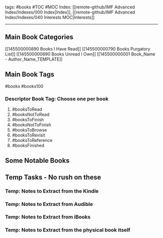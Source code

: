 tags: #books #TOC #MOC
Index: [[remote-github/IMF Advanced Index/Indexes/000 Index|Index]], [[remote-github/IMF Advanced Index/Indexes/040 Interests MOC|Interests]]

---
## Main Book Categories
[[145500000890 Books I Have Read]]
[[145500000790 Books Purgatory List]]
[[145500000690 Books Unread I Own]]
[[145500000001 Book_Name - Author_Name_TEMPLATE]]

## Main Book Tags
#books
#books100

### Descriptor Book Tag: Choose one per book
1. #booksToRead 
2. #booksNotToRead
3. #booksToFinish
4. #booksNotToFinish
5. #booksToBrowse
6. #booksToRevisit
7. #booksToReference
8. #booksFinished

## Some Notable Books



## Temp Tasks - No rush on these
### Temp: Notes to Extract from the Kindle

### Temp: Notes to Extract from Audible

### Temp: Notes to Extract from iBooks

### Temp: Notes to Extract from the physical book itself
